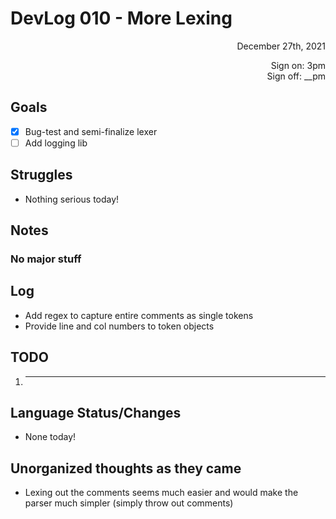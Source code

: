 # DevLog 010 - More Lexing
<div align="right">
December 27th, 2021

Sign on: 3pm\
Sign off: __pm
</div>

## Goals
- [x] Bug-test and semi-finalize lexer
- [ ] Add logging lib

## Struggles
- Nothing serious today!

## Notes
### No major stuff

## Log
- Add regex to capture entire comments as single tokens
- Provide line and col numbers to token objects

## TODO
1. ---

## Language Status/Changes
- None today!

## Unorganized thoughts as they came
- Lexing out the comments seems much easier and would make the parser much simpler (simply throw out comments)